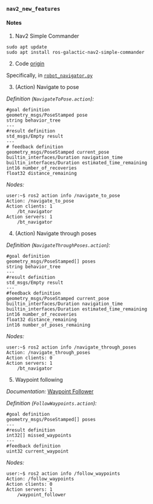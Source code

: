 ### `nav2_new_features`

#### Notes

1. Nav2 Simple Commander

```
sudo apt update
sudo apt install ros-galactic-nav2-simple-commander
```

2. Code [origin](https://github.com/ros-navigation/navigation2/tree/main/nav2_simple_commander/nav2_simple_commander)  

Specifically, in [`robot_navigator.py`](https://github.com/ros-navigation/navigation2/blob/main/nav2_simple_commander/nav2_simple_commander/robot_navigator.py)  

3. (Action) Navigate to pose

_Definition (`NavigateToPose.action`):_  
```
#goal definition
geometry_msgs/PoseStamped pose
string behavior_tree
---
#result definition
std_msgs/Empty result
---
# feedback definition
geometry_msgs/PoseStamped current_pose
builtin_interfaces/Duration navigation_time
builtin_interfaces/Duration estimated_time_remaining
int16 number_of_recoveries
float32 distance_remaining
```

_Nodes:_  
```
user:~$ ros2 action info /navigate_to_pose
Action: /navigate_to_pose
Action clients: 1
    /bt_navigator
Action servers: 1
    /bt_navigator
```

4. (Action) Navigate through poses

_Definition (`NavigateThroughPoses.action`):_  
```
#goal definition
geometry_msgs/PoseStamped[] poses
string behavior_tree
---
#result definition
std_msgs/Empty result
---
#feedback definition
geometry_msgs/PoseStamped current_pose
builtin_interfaces/Duration navigation_time
builtin_interfaces/Duration estimated_time_remaining
int16 number_of_recoveries
float32 distance_remaining
int16 number_of_poses_remaining
```  

_Nodes:_  
```
user:~$ ros2 action info /navigate_through_poses
Action: /navigate_through_poses
Action clients: 0
Action servers: 1
    /bt_navigator
```  

5. Waypoint following

_Documentation:_ [Waypoint Follower](https://docs.nav2.org/configuration/packages/configuring-waypoint-follower.html)  

_Definition (`FollowWaypoints.action`):_  
```
#goal definition
geometry_msgs/PoseStamped[] poses
---
#result definition
int32[] missed_waypoints
---
#feedback definition
uint32 current_waypoint
```

_Nodes:_  
```
user:~$ ros2 action info /follow_waypoints
Action: /follow_waypoints
Action clients: 0
Action servers: 1
    /waypoint_follower
```  

